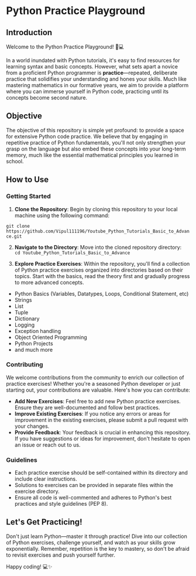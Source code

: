# Python Practice Playground

## Introduction

Welcome to the Python Practice Playground! 🐍💻

In a world inundated with Python tutorials, it's easy to find resources for learning syntax and basic concepts. However, what sets apart a novice from a proficient Python programmer is **practice**—repeated, deliberate practice that solidifies your understanding and hones your skills. Much like mastering mathematics in our formative years, we aim to provide a platform where you can immerse yourself in Python code, practicing until its concepts become second nature.

## Objective

The objective of this repository is simple yet profound: to provide a space for extensive Python code practice. We believe that by engaging in repetitive practice of Python fundamentals, you'll not only strengthen your grasp on the language but also embed these concepts into your long-term memory, much like the essential mathematical principles you learned in school.

## How to Use

### Getting Started

1. **Clone the Repository**: Begin by cloning this repository to your local machine using the following command:

```git clone https://github.com/Vipul111196/Youtube_Python_Tutorials_Basic_to_Advance.git```

2. **Navigate to the Directory**: Move into the cloned repository directory:
  ``` cd Youtube_Python_Tutorials_Basic_to_Advance```

4. **Explore Practice Exercises**: Within the repository, you'll find a collection of Python practice exercises organized into directories based on their topics. Start with the basics, read the theory first and gradually progress to more advanced concepts.
- Python Basics (Variables, Datatypes, Loops, Conditional Statement, etc)
- Strings
- List
- Tuple
- Dictionary
- Logging
- Exception handling
- Object Oriented Programming
- Python Projects
- and much more

### Contributing

We welcome contributions from the community to enrich our collection of practice exercises! Whether you're a seasoned Python developer or just starting out, your contributions are valuable. Here's how you can contribute:

- **Add New Exercises**: Feel free to add new Python practice exercises. Ensure they are well-documented and follow best practices.
- **Improve Existing Exercises**: If you notice any errors or areas for improvement in the existing exercises, please submit a pull request with your changes.
- **Provide Feedback**: Your feedback is crucial in enhancing this repository. If you have suggestions or ideas for improvement, don't hesitate to open an issue or reach out to us.

### Guidelines

- Each practice exercise should be self-contained within its directory and include clear instructions.
- Solutions to exercises can be provided in separate files within the exercise directory.
- Ensure all code is well-commented and adheres to Python's best practices and style guidelines (PEP 8).

## Let's Get Practicing!

Don't just learn Python—master it through practice! Dive into our collection of Python exercises, challenge yourself, and watch as your skills grow exponentially. Remember, repetition is the key to mastery, so don't be afraid to revisit exercises and push yourself further.

Happy coding! 💻✨
